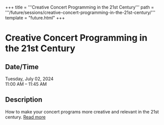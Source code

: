 +++
title = '''Creative Concert Programming in the 21st Century'''
path = '''/future/sessions/creative-concert-programming-in-the-21st-century/'''
template = "future.html"
+++

<h1>Creative Concert Programming in the 21st Century</h1>

<h2>Date/Time</h2>
<p>Tuesday, July 02, 2024<br>
11:00 AM – 11:45 AM</p>
<h2>Description</h2>

<div class="ag87-crtemvc-hsbk"><div class="css-vsf5of"><p class="carina-rte-public-DraftStyleDefault-block">How to make your concert programs more creative and relevant in the 21st century. <a href="https://www.sfago2024.org/future/sessions/creative-concert-programming-in-the-21st-century/" target="_blank">Read more</a></p></div></div>



